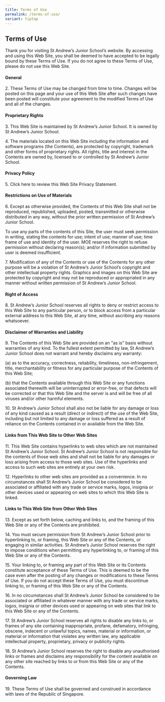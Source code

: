 ```yaml
---
title: Terms of Use
permalink: /terms-of-use/
variant: tiptap
---
```

<h2><strong>Terms of Use</strong></h2>
<p>Thank you for visiting St Andrew’s Junior School’s website. By accessing
and using this Web Site, you shall be deemed to have accepted to be legally
bound by these Terms of Use. If you do not agree to these Terms of Use,
please do not use this Web Site.</p>
<h4><strong>General</strong></h4>
<p>2. These Terms of Use may be changed from time to time. Changes will be
posted on this page and your use of this Web Site after such changes have
been posted will constitute your agreement to the modified Terms of Use
and all of the changes.</p>
<h4><strong>Proprietary Rights</strong></h4>
<p>3. This Web Site is maintained by St Andrew’s Junior School. It is owned
by St Andrew’s Junior School.</p>
<p>4. The materials located on this Web Site including the information and
software programs (the Contents), are protected by copyright, trademark
and other forms of proprietary rights. All rights, title and interest in
the Contents are owned by, licensed to or controlled by St Andrew’s Junior
School.</p>
<h4><strong>Privacy Policy</strong></h4>
<p>5. Click here to review this Web Site Privacy Statement.</p>
<h4><strong>Restrictions on Use of Materials</strong></h4>
<p>6. Except as otherwise provided, the Contents of this Web Site shall not
be reproduced, republished, uploaded, posted, transmitted or otherwise
distributed in any way, without the prior written permission of St Andrew’s
Junior School.</p>
<p>To use any parts of the contents of this Site, the user must seek permission
in writing, stating the contents for use; intent of use; manner of use;
time frame of use and identity of the user. MOE reserves the right to refuse
permission without declaring reason(s); and/or if information submitted
by user is deemed insufficient.</p>
<p>7. Modification of any of the Contents or use of the Contents for any
other purpose will be a violation of St Andrew’s Junior School’s copyright
and other intellectual property rights. Graphics and images on this Web
Site are protected by copyright and may not be reproduced or appropriated
in any manner without written permission of St Andrew’s Junior School.</p>
<h4><strong>Right of Access</strong></h4>
<p>8. St Andrew’s Junior School reserves all rights to deny or restrict access
to this Web Site to any particular person, or to block access from a particular
external address to this Web Site, at any time, without ascribing any reasons
whatsoever.</p>
<h4><strong>Disclaimer of Warranties and Liability</strong></h4>
<p>9. The Contents of this Web Site are provided on an "as is" basis without
warranties of any kind. To the fullest extent permitted by law, St Andrew’s
Junior School does not warrant and hereby disclaims any warranty:</p>
<p>(a) as to the accuracy, correctness, reliability, timeliness, non-infringement,
title, merchantability or fitness for any particular purpose of the Contents
of this Web Site;</p>
<p>(b) that the Contents available through this Web Site or any functions
associated therewith will be uninterrupted or error-free, or that defects
will be corrected or that this Web Site and the server is and will be free
of all viruses and/or other harmful elements.</p>
<p>10. St Andrew’s Junior School shall also not be liable for any damage
or loss of any kind caused as a result (direct or indirect) of the use
of the Web Site, including but not limited to any damage or loss suffered
as a result of reliance on the Contents contained in or available from
the Web Site.</p>
<h4><strong>Links from This Web Site to Other Web Sites</strong></h4>
<p>11. This Web Site contains hyperlinks to web sites which are not maintained
St Andrew’s Junior School. St Andrew’s Junior School is not responsible
for the contents of those web sites and shall not be liable for any damages
or loss arising from access to those web sites. Use of the hyperlinks and
access to such web sites are entirely at your own risk.</p>
<p>12. Hyperlinks to other web sites are provided as a convenience. In no
circumstances shall St Andrew’s Junior School be considered to be associated
or affiliated with any trade or service marks, logos, insignia or other
devices used or appearing on web sites to which this Web Site is linked.</p>
<h4><strong>Links to This Web Site from Other Web Sites</strong></h4>
<p>13. Except as set forth below, caching and links to, and the framing of
this Web Site or any of the Contents are prohibited.</p>
<p>14. You must secure permission from St Andrew’s Junior School prior to
hyperlinking to, or framing, this Web Site or any of the Contents, or engaging
in similar activities. St Andrew’s Junior School reserves the right to
impose conditions when permitting any hyperlinking to, or framing of this
Web Site or any of the Contents.</p>
<p>15. Your linking to, or framing any part of this Web Site or its Contents
constitute acceptance of these Terms of Use. This is deemed to be the case
even after the posting of any changes or modifications to these Terms of
Use. If you do not accept these Terms of Use, you must discontinue linking
to, or framing of this Web Site or any of the Contents.</p>
<p>16. In no circumstances shall St Andrew’s Junior School be considered
to be associated or affiliated in whatever manner with any trade or service
marks, logos, insignia or other devices used or appearing on web sites
that link to this Web Site or any of the Contents.</p>
<p>17. St Andrew’s Junior School reserves all rights to disable any links
to, or frames of any site containing inappropriate, profane, defamatory,
infringing, obscene, indecent or unlawful topics, names, material or information,
or material or information that violates any written law, any applicable
intellectual property, proprietary, privacy or publicity rights.</p>
<p>18. St Andrew’s Junior School reserves the right to disable any unauthorised
links or frames and disclaims any responsibility for the content available
on any other site reached by links to or from this Web Site or any of the
Contents.</p>
<h4><strong>Governing Law</strong></h4>
<p>19. These Terms of Use shall be governed and construed in accordance with
laws of the Republic of Singapore.</p>